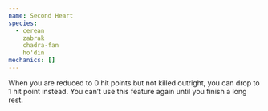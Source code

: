 ```yaml
---
name: Second Heart
species:
  - cerean
    zabrak
    chadra-fan
    ho'din
mechanics: []
---
```

When you are reduced to 0 hit points but not killed outright, you can drop to 1 hit point instead. You can’t use this feature again until you finish a long rest.
